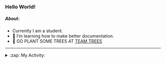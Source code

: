 ### Hello World!

##### About:
- Currently I am a student.
- 🌱 I’m learning how to make better documentation.
- 🌱 GO PLANT SOME TREES AT [TEAM TREES](https://teamtrees.org/)

---
<details>
  <summary>:zap: My Activity:</summary>
  
<!--START_SECTION:waka-->
![Code Time](http://img.shields.io/badge/Code%20Time-1%2C222%20hrs%2016%20mins-blue)

**I'm a Night 🦉** 

```text
🌞 Morning                1970 commits        ███░░░░░░░░░░░░░░░░░░░░░░   10.24 % 
🌆 Daytime                6504 commits        ████████░░░░░░░░░░░░░░░░░   33.80 % 
🌃 Evening                5520 commits        ███████░░░░░░░░░░░░░░░░░░   28.69 % 
🌙 Night                  5248 commits        ███████░░░░░░░░░░░░░░░░░░   27.27 % 
```
📅 **I'm Most Productive on Wednesday** 

```text
Monday                   2676 commits        ███░░░░░░░░░░░░░░░░░░░░░░   13.91 % 
Tuesday                  2642 commits        ███░░░░░░░░░░░░░░░░░░░░░░   13.73 % 
Wednesday                4527 commits        ██████░░░░░░░░░░░░░░░░░░░   23.53 % 
Thursday                 2518 commits        ███░░░░░░░░░░░░░░░░░░░░░░   13.09 % 
Friday                   2036 commits        ███░░░░░░░░░░░░░░░░░░░░░░   10.58 % 
Saturday                 1659 commits        ██░░░░░░░░░░░░░░░░░░░░░░░   08.62 % 
Sunday                   3184 commits        ████░░░░░░░░░░░░░░░░░░░░░   16.55 % 
```


📊 **This Week I Spent My Time On** 

```text
🔥 Editors: 
VS Code                  3 hrs 25 mins       ███████████████░░░░░░░░░░   59.93 % 
IntelliJ                 2 hrs 17 mins       ██████████░░░░░░░░░░░░░░░   40.07 % 

🐱‍💻 Projects: 
dev-pro-tips-bot         2 hrs 40 mins       ████████████░░░░░░░░░░░░░   46.71 % 
SpringBootClass1         58 mins             ████░░░░░░░░░░░░░░░░░░░░░   17.02 % 
py-series                45 mins             ███░░░░░░░░░░░░░░░░░░░░░░   13.23 % 
rest-api-example         39 mins             ███░░░░░░░░░░░░░░░░░░░░░░   11.47 % 
employee-app             30 mins             ██░░░░░░░░░░░░░░░░░░░░░░░   08.75 % 
```


 Last Updated on 06/10/2023 06:11:03 UTC
<!--END_SECTION:waka-->
</details>

